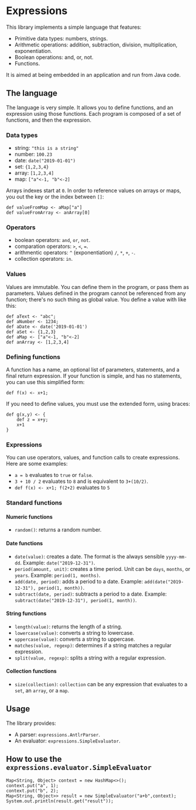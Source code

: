 # Expressions

This library implements a simple language that features:

* Primitive data types: numbers, strings.
* Arithmetic operations: addition, subtraction, division, multiplication, exponentiation.
* Boolean operations: and, or, not.
* Functions.

It is aimed at being embedded in an application and run from Java code.

## The language

The language is very simple. It allows you to define functions, and an expression using those functions.
Each program is composed of a set of functions, and then the expression.

### Data types

* string: `"this is a string"`
* number: `100.23`
* date: `date("2019-01-01")`
* set: `{1,2,3,4}`
* array: `[1,2,3,4]`
* map: `["a"<-1, "b"<-2]`

Arrays indexes start at `0`. In order to reference values on arrays or maps, you out the key or the index between `[]`:

    def valueFromMap <- aMap["a"]
    def valueFromArray <- anArray[0] 

### Operators

* boolean operators: `and`, `or`, `not`.
* comparation operators: `>`, `<`, `=`.
* arithmentic operators: `^` (exponentiation) `/`, `*`, `+`, `-`.
* collection operators: `in`.

### Values

Values are immutable. You can define them in the program, or pass them as parameters. Values
defined in the program cannot be referenced from any function; there's no such thing as global value.
You define a value with like this:

    def aText <- "abc";
    def aNumber <- 1234;
    def aDate <- date('2019-01-01')
    def aSet <- {1,2,3}
    def aMap <- ["a"<-1, "b"<-2]
    def anArray <- [1,2,3,4]

### Defining functions

A function has a name, an optional list of parameters, statements, and a
final return expression. If your function is simple, and has no statements, you can use this simplified form:
 
    def f(x) <- x+1;
    
If you need to define values, you must use the extended form, using braces:

    def g(x,y) <- {
        def z = x+y;
        x+1
    }

### Expressions

You can use operators, values, and function calls to create expressions. Here are some examples:

* `a = b` evaluates to `true` or `false`.
* `3 + 10 / 2` evaluates to `8` and is equivalent to `3+(10/2)`.
* `def f(x) <- x+1; f(2+2)` evaluates to `5`

### Standard functions

#### Numeric functions

* `random()`: returns a random number.

#### Date functions

* `date(value)`: creates a date. The format is the always sensible `yyyy-mm-dd`. Example: `date("2019-12-31")`.
* `period(amount, unit)`: creates a time period. Unit can be `days`, `months`, or `years`. Example: `period(1, months)`.
* `add(date, period)`: adds a period to a date. Example: `add(date("2019-12-31"), period(1, month))`.
* `subtract(date, period)`: subtracts a period to a date. Example: `subtract(date("2019-12-31"), period(1, month))`.

#### String functions

* `length(value)`: returns the length of a string.
* `lowercase(value)`: converts a string to lowercase.
* `uppercase(value)`: converts a string to uppercase.
* `matches(value, regexp)`: determines if a string matches a regular expression.
* `split(value, regexp)`: splits a string with a regular expression.

#### Collection functions

* `size(collection)`: `collection` can be any expression that evaluates to a `set`, an `array`, or a `map`.

## Usage

The library provides:

* A parser: ```expressions.AntlrParser```.
* An evaluator: ```expressions.SimpleEvaluator```.

## How to use the ```expressions.evaluator.SimpleEvaluator```

    Map<String, Object> context = new HashMap<>();
    context.put("a", 1);
    context.put("b", 2);
    Map<String, Object>> result = new SimpleEvaluator("a+b",context);
    System.out.println(result.get("result"));


